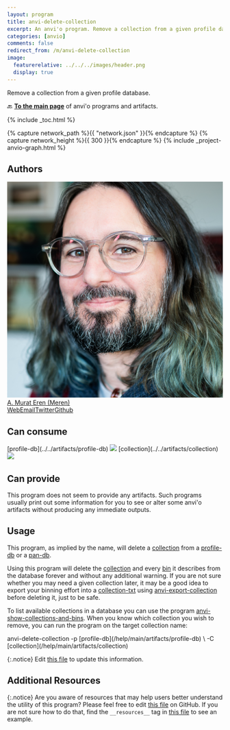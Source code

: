 ```yaml
---
layout: program
title: anvi-delete-collection
excerpt: An anvi'o program. Remove a collection from a given profile database.
categories: [anvio]
comments: false
redirect_from: /m/anvi-delete-collection
image:
  featurerelative: ../../../images/header.png
  display: true
---
```


Remove a collection from a given profile database.

🔙 **[To the main page](../../)** of anvi'o programs and artifacts.


{% include _toc.html %}
<div id="svg" class="subnetwork"></div>
{% capture network_path %}{{ "network.json" }}{% endcapture %}
{% capture network_height %}{{ 300 }}{% endcapture %}
{% include _project-anvio-graph.html %}


## Authors

<div class="anvio-person"><div class="anvio-person-info"><div class="anvio-person-photo"><img class="anvio-person-photo-img" src="../../images/authors/meren.jpg" /></div><div class="anvio-person-info-box"><a href="/people/meren" target="_blank"><span class="anvio-person-name">A. Murat Eren (Meren)</span></a><div class="anvio-person-social-box"><a href="http://merenlab.org" class="person-social" target="_blank"><i class="fa fa-fw fa-home"></i>Web</a><a href="mailto:a.murat.eren@gmail.com" class="person-social" target="_blank"><i class="fa fa-fw fa-envelope-square"></i>Email</a><a href="http://twitter.com/merenbey" class="person-social" target="_blank"><i class="fa fa-fw fa-twitter-square"></i>Twitter</a><a href="http://github.com/meren" class="person-social" target="_blank"><i class="fa fa-fw fa-github"></i>Github</a></div></div></div></div>



## Can consume


<p style="text-align: left" markdown="1"><span class="artifact-r">[profile-db](../../artifacts/profile-db) <img src="../../images/icons/DB.png" class="artifact-icon-mini" /></span> <span class="artifact-r">[collection](../../artifacts/collection) <img src="../../images/icons/COLLECTION.png" class="artifact-icon-mini" /></span></p>


## Can provide


This program does not seem to provide any artifacts. Such programs usually print out some information for you to see or alter some anvi'o artifacts without producing any immediate outputs.


## Usage


This program, as implied by the name, will delete a <span class="artifact-n">[collection](/help/main/artifacts/collection)</span> from a <span class="artifact-n">[profile-db](/help/main/artifacts/profile-db)</span> or a <span class="artifact-n">[pan-db](/help/main/artifacts/pan-db)</span>. 

Using this program will delete the <span class="artifact-n">[collection](/help/main/artifacts/collection)</span> and every <span class="artifact-n">[bin](/help/main/artifacts/bin)</span> it describes from the database forever and without any additional warning. If you are not sure whether you may need a given collection later, it may be a good idea to export your binning effort into a <span class="artifact-n">[collection-txt](/help/main/artifacts/collection-txt)</span> using <span class="artifact-p">[anvi-export-collection](/help/main/programs/anvi-export-collection)</span> before deleting it, just to be safe. 

To list available collections in a database you can use the program <span class="artifact-p">[anvi-show-collections-and-bins](/help/main/programs/anvi-show-collections-and-bins)</span>. When you know which collection you wish to remove, you can run the program on the target collection name:

<div class="codeblock" markdown="1">
anvi&#45;delete&#45;collection &#45;p <span class="artifact&#45;n">[profile&#45;db](/help/main/artifacts/profile&#45;db)</span> \
                       &#45;C <span class="artifact&#45;n">[collection](/help/main/artifacts/collection)</span>
</div>


{:.notice}
Edit [this file](https://github.com/merenlab/anvio/tree/master/anvio/docs/programs/anvi-delete-collection.md) to update this information.


## Additional Resources



{:.notice}
Are you aware of resources that may help users better understand the utility of this program? Please feel free to edit [this file](https://github.com/merenlab/anvio/tree/master/bin/anvi-delete-collection) on GitHub. If you are not sure how to do that, find the `__resources__` tag in [this file](https://github.com/merenlab/anvio/blob/master/bin/anvi-interactive) to see an example.

